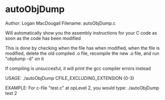 # autoObjDump

Author: Logan MacDougall
Filename: autoObjDump.c

Will automatically show you the assembly instructions for your
C code as soon as the code has been modified

This is done by checking when the file has when modified, when the
file is modified, delete the old compiled .o file, recompile the
new .o file, and run "objdump -d" on it

If compiling is unsuccesful, it will print the
gcc compiler errors instead

USAGE:
./autoObjDump CFILE_EXCLUDING_EXTENSION (0-3)

EXAMPLE:
For c-file "test.c" at opLevel 2, you would type:       ./autoObjDump test 2
